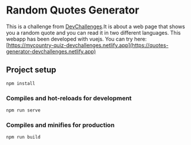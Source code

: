 # Random Quotes Generator
This is a challenge from [DevChallenges](https://devchallenges.io/challenges/8Y3J4ucAMQpSnYTwwWW8).It is about a web page that shows you a random quote and you can read it in two different languages. This webapp has been developed with vuejs. You can try here: [https://mycountry-quiz-devchallenges.netlify.app](https://quotes-generator-devchallenges.netlify.app)

## Project setup
```
npm install
```

### Compiles and hot-reloads for development
```
npm run serve
```

### Compiles and minifies for production
```
npm run build

